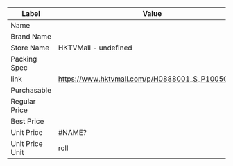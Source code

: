 | Label           | Value                                            |
| --------------- | ------------------------------------------------ |
| Name            |                                                  |
| Brand Name      |                                                  |
| Store Name      | HKTVMall - undefined                             |
| Packing Spec    |                                                  |
| link            | https://www.hktvmall.com/p/H0888001_S_P10050052A |
| Purchasable     |                                                  |
| Regular Price   |                                                  |
| Best Price      |                                                  |
| Unit Price      | #NAME?                                           |
| Unit Price Unit | roll                                             |
